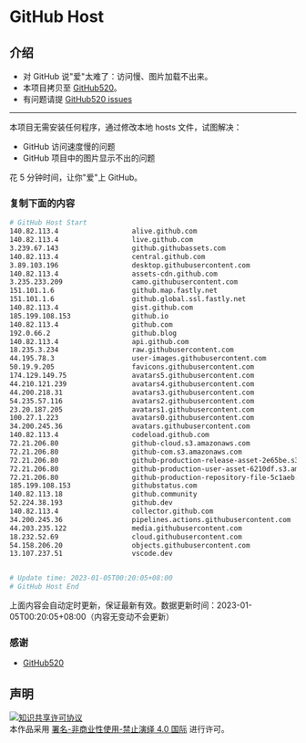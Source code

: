 # GitHub Host
## 介绍
- 对 GitHub 说"爱"太难了：访问慢、图片加载不出来。
- 本项目拷贝至 [GitHub520](https://github.com/521xueweihan/GitHub520)。
- 有问题请提 [GitHub520 issues](https://github.com/521xueweihan/GitHub520/issues/new)

---

本项目无需安装任何程序，通过修改本地 hosts 文件，试图解决：
- GitHub 访问速度慢的问题
- GitHub 项目中的图片显示不出的问题

花 5 分钟时间，让你"爱"上 GitHub。

### 复制下面的内容
```bash
# GitHub Host Start
140.82.113.4                  alive.github.com
140.82.113.4                  live.github.com
3.239.67.143                  github.githubassets.com
140.82.113.4                  central.github.com
3.89.103.196                  desktop.githubusercontent.com
140.82.113.4                  assets-cdn.github.com
3.235.233.209                 camo.githubusercontent.com
151.101.1.6                   github.map.fastly.net
151.101.1.6                   github.global.ssl.fastly.net
140.82.113.4                  gist.github.com
185.199.108.153               github.io
140.82.113.4                  github.com
192.0.66.2                    github.blog
140.82.113.4                  api.github.com
18.235.3.234                  raw.githubusercontent.com
44.195.78.3                   user-images.githubusercontent.com
50.19.9.205                   favicons.githubusercontent.com
174.129.149.75                avatars5.githubusercontent.com
44.210.121.239                avatars4.githubusercontent.com
44.200.218.31                 avatars3.githubusercontent.com
54.235.57.116                 avatars2.githubusercontent.com
23.20.187.205                 avatars1.githubusercontent.com
100.27.1.223                  avatars0.githubusercontent.com
34.200.245.36                 avatars.githubusercontent.com
140.82.113.4                  codeload.github.com
72.21.206.80                  github-cloud.s3.amazonaws.com
72.21.206.80                  github-com.s3.amazonaws.com
72.21.206.80                  github-production-release-asset-2e65be.s3.amazonaws.com
72.21.206.80                  github-production-user-asset-6210df.s3.amazonaws.com
72.21.206.80                  github-production-repository-file-5c1aeb.s3.amazonaws.com
185.199.108.153               githubstatus.com
140.82.113.18                 github.community
52.224.38.193                 github.dev
140.82.113.4                  collector.github.com
34.200.245.36                 pipelines.actions.githubusercontent.com
44.203.235.122                media.githubusercontent.com
18.232.52.69                  cloud.githubusercontent.com
54.158.206.20                 objects.githubusercontent.com
13.107.237.51                 vscode.dev


# Update time: 2023-01-05T00:20:05+08:00
# GitHub Host End

```
上面内容会自动定时更新，保证最新有效。数据更新时间：2023-01-05T00:20:05+08:00（内容无变动不会更新）

### 感谢

- [GitHub520](https://github.com/521xueweihan/GitHub520)

## 声明
<a rel="license" href="https://creativecommons.org/licenses/by-nc-nd/4.0/deed.zh"><img alt="知识共享许可协议" style="border-width: 0" src="https://licensebuttons.net/l/by-nc-nd/4.0/88x31.png"></a><br>本作品采用 <a rel="license" href="https://creativecommons.org/licenses/by-nc-nd/4.0/deed.zh">署名-非商业性使用-禁止演绎 4.0 国际</a> 进行许可。